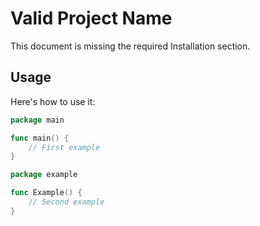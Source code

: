 # Valid Project Name

This document is missing the required Installation section.

## Usage

Here's how to use it:

```go
package main

func main() {
    // First example
}
```

```go
package example

func Example() {
    // Second example
}
```
